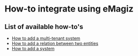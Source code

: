 # How-to integrate using eMagiz

## List of available how-to's  

- [How to add a multi-tenant system](add-multi-tenant-system.md)
- [How to add a relation between two entities](add-a-relation-between-two-entities.md)
- [How to add a system](add-a-system.md)
